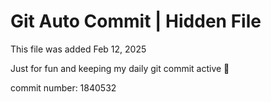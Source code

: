 # Git Auto Commit | Hidden File

This file was added Feb 12, 2025

Just for fun and keeping my daily git commit active 🤪

commit number: 1840532
